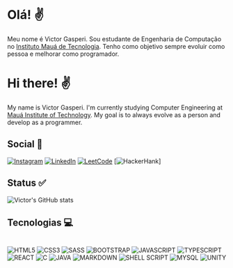 
# Olá!  ✌️

Meu nome é Victor Gasperi. Sou estudante de Engenharia de Computação no [Instituto Mauá de Tecnologia](https://maua.br/#). Tenho como objetivo sempre evoluir como pessoa e melhorar como programador.

# Hi there! ✌️

My name is Victor Gasperi. I'm currently studying Computer Engineering at [Mauá Institute of Technology](https://maua.br/#). My goal is to always evolve as a person and develop as a programmer.

## Social 🛜


[![Instagram](https://img.shields.io/badge/Instagram-E4405F?style=for-the-badge&logo=instagram&logoColor=white)](https://www.instagram.com/vi_gasperi/) [![LinkedIn](https://img.shields.io/badge/LinkedIn-0077B5?style=for-the-badge&logo=linkedin&logoColor=white)](https://www.linkedin.com/in/victor-augusto-de-gasperi-ab75451b8?lipi=urn%3Ali%3Apage%3Ad_flagship3_profile_view_base_contact_details%3BPzOp1W31R4ioQjifpkTjpw%3D%3D) [![LeetCode](https://img.shields.io/badge/-LeetCode-FFA116?style=for-the-badge&logo=LeetCode&logoColor=black)](https://leetcode.com/u/vi_gasperi/)  [![HackerHank](https://img.shields.io/badge/https://www.hackerrank.com/profile/victorgasperi?style=for-the-badge&logo=HackerRank&logoColor=white)]

## Status ✅

![Victor's GitHub stats](https://github-readme-stats.vercel.app/api?username=victorgasperi&show_icons=true&theme=cobalt)

## Tecnologias 💻

<div style="display: inline-block"></br>
    <img style="align: center;" alt="HTML5" src="https://img.shields.io/badge/HTML5-E34F26?style=for-the-badge&logo=html5&logoColor=white"/>
    <img style="align: center;" alt="CSS3" src="https://img.shields.io/badge/CSS3-1572B6?style=for-the-badge&logo=css3&logoColor=white"/>
    <img style="align: center;" alt="SASS" src="https://img.shields.io/badge/Sass-CC6699?style=for-the-badge&logo=sass&logoColor=white"/>
    <img style="align: center;" alt="BOOTSTRAP" src="https://img.shields.io/badge/Bootstrap-563D7C?style=for-the-badge&logo=bootstrap&logoColor=white"/>
    <img style="align: center;" alt="JAVASCRIPT" src="https://img.shields.io/badge/JavaScript-F7DF1E?style=for-the-badge&logo=javascript&logoColor=black"/>
    <img style="align: center;" alt="TYPESCRIPT" src="https://img.shields.io/badge/TypeScript-007ACC?style=for-the-badge&logo=typescript&logoColor=white"/>
    <img style="align: center;" alt="REACT" src="https://img.shields.io/badge/React-20232A?style=for-the-badge&logo=react&logoColor=61DAFB"/>
    <img style="align: center;" alt="C" src="https://img.shields.io/badge/C-00599C?style=for-the-badge&logo=c&logoColor=white"/>
    <img style="align: center;" alt="JAVA" src="https://img.shields.io/badge/Java-ED8B00?style=for-the-badge&logo=openjdk&logoColor=white"/>
    <img style="align: center;" alt="MARKDOWN" src="https://img.shields.io/badge/Markdown-000000?style=for-the-badge&logo=markdown&logoColor=white"/>
    <img style="align: center;" alt="SHELL SCRIPT" src="https://img.shields.io/badge/Shell_Script-121011?style=for-the-badge&logo=gnu-bash&logoColor=white"/>
    <img style="align: center;" alt="MYSQL" src="https://img.shields.io/badge/MySQL-00000F?style=for-the-badge&logo=mysql&logoColor=white"/>
    <img style="align: center;" alt="UNITY" src="https://img.shields.io/badge/Unity-100000?style=for-the-badge&logo=unity&logoColor=white"/>
    
    

</div>
